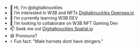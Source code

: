 - 👋 Hi, I’m @digitalknuckles
- 👀 I’m interested in W3B and NFTs [Digitalknuckles Opensea.io](https://opensea.io/0x55b9a821214a0939034aa4298a7e2e432ddd7002)
- 🌱 I’m currently learning W3B DEV
- 💞️ I’m looking to collaborate on W3B NFT Gaming Dev
- 📫 Seek me out [Digitalknuckles Spatial.io](https://www.spatial.io/s/Digitalknuckless-Collectors-View-6716ac267752d9bc2d6c841c?share=8129734405140788373)
- 😄 Pronouns?
- ⚡ Fun fact: "Male hornets dont have stingers."

<!---
digitalknuckles/digitalknuckles is a ✨ special ✨ repository because its `README.md` (this file) appears on your GitHub profile.
You can click the Preview link to take a look at your changes.
--->
